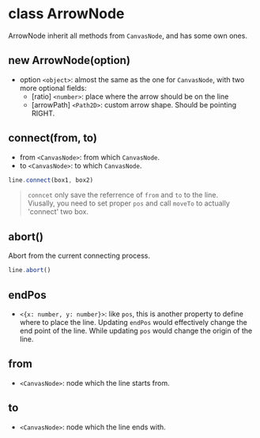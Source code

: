 # class ArrowNode

ArrowNode inherit all methods from `CanvasNode`, and has some own ones.

## new ArrowNode(option)

- option `<object>`: almost the same as the one for `CanvasNode`, with two more optional fields:
  - [ratio] `<number>`: place where the arrow should be on the line
  - [arrowPath] `<Path2D>`: custom arrow shape. Should be pointing RIGHT.

## connect(from, to)

- from `<CanvasNode>`: from which `CanvasNode`.
- to `<CanvasNode>`: to which `CanvasNode`.

```js
line.connect(box1, box2)
```

> `conncet` only save the referrence of `from` and `to` to the line.\
Viusally, you need to set proper `pos` and call `moveTo` to actually 'connect' two box.

## abort()

Abort from the current connecting process.

```js
line.abort()
```

## endPos

- `<{x: number, y: number}>`: like `pos`, this is another property to define where to place the line.
Updating `endPos` would effectively change the end point of the line.
While updating `pos` would change the origin of the line.
 


## from

- `<CanvasNode>`: node which the line starts from.


## to

- `<CanvasNode>`: node which the line ends with.